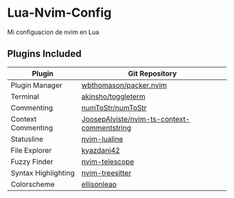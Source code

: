 # Lua-Nvim-Config
Mi configuacion de nvim en Lua

## Plugins Included
| Plugin           | Git Repository
| -------------- | ----------------------
| Plugin Manager | [wbthomason/packer.nvim](https://github.com/wbthomason/packer.nvim)
| Terminal | [akinsho/toggleterm](https://github.com/akinsho/toggleterm.nvim)
| Commenting | [numToStr/numToStr](https://github.com/numToStr/Comment.nvim)
| Context Commenting | [JoosepAlviste/nvim-ts-context-commentstring](https://github.com/JoosepAlviste/nvim-ts-context-commentstring)
| Statusline | [nvim-lualine](https://github.com/nvim-lualine/lualine.nvim)
| File Explorer | [kyazdani42](https://github.com/kyazdani42/nvim-tree.lua)
| Fuzzy Finder | [nvim-telescope](https://github.com/nvim-telescope/telescope.nvim)
| Syntax Highlighting | [nvim-treesitter](https://github.com/nvim-treesitter/nvim-treesitter)
| Colorscheme | [ ellisonleao ](https://github.com/ellisonleao/gruvbox.nvim)
